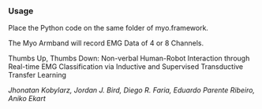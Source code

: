 ### Usage

Place the Python code on the same folder of myo.framework.

The Myo Armband will record EMG Data of 4 or 8 Channels.
 
Thumbs Up, Thumbs Down: Non-verbal Human-Robot Interaction through Real-time EMG Classification via Inductive and Supervised Transductive Transfer Learning

<i> Jhonatan Kobylarz, Jordan J. Bird, Diego R. Faria, Eduardo Parente Ribeiro, Aniko Ekart </i>
